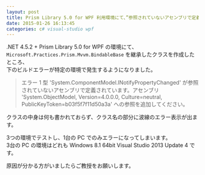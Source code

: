 ```yaml
---
layout: post
title: Prism Library 5.0 for WPF 利用環境にて、”参照されていないアセンブリで定義” ビルドエラー
date: 2015-01-26 16:13:45
categories: c# visual-studio wpf
---
```

<p>.NET 4.5.2 + Prism Library 5.0 for WPF の環境にて、 <br>
<code>Microsoft.Practices.Prism.Mvvm.BindableBase</code> を継承したクラスを作成したところ、<br>
下のビルドエラーが特定の環境で発生するようになりました。</p>

<blockquote>
  <p>エラー   1   型 'System.ComponentModel.INotifyPropertyChanged' が参照されていないアセンブリで定義されています。アセンブリ 'System.ObjectModel, Version=4.0.0.0, Culture=neutral, PublicKeyToken=b03f5f7f11d50a3a' への参照を追加してください。</p>
</blockquote>

<p>クラスの中身は何も書かれておらず、クラス名の部分に波線のエラー表示が出ます。</p>

<p>3つの環境でテストし、1台の PC でのみエラーになってしまいます。  <br>
3台の PC の環境はどれも Windows 8.1 64bit Visual Studio 2013 Update 4 です。</p>

<p>原因が分かる方がいましたらご教授をお願いします。</p>
